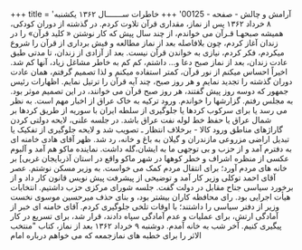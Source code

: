 +++
title = 'آرامش و چالش - صفحه - 00125'
+++
خاطرات ســـــــال ۱۳۶۲ یکشنبه ۸ خرداد ۱۳۶۲ پس از نماز، مقداری قرآن تلاوت کردم. در گذشته از دوران کودکی، همیشه صبحهـا قـرآن می خواندم، از چند سال پیش که کار نوشتن « کلید قرآن» را در زندان آغاز کردم، چون بلافاصله بعد از نماز مطالعه و فیش برداری از قرآن را شروع میکردم، فکر کردم، نیازی به خواندن قرآن نیست. بعد از آزادی از زندان، تا مدتی طبق عادت زندان، بعد از نماز صبح دعا و... داشتم، کم کم به خاطر مشاغل زیاد، آنها کم شد. اخیراً احساس میکنم از نور قرآن، کمتر استفاده میکنم و لذا تصميم گرفتم، همان عادت دوران گذشته را تجدید نمایم و هر روز صبح، چند آیه قرآن را ترتیل نمایم. اظهارات رئیس جمهور که دوسه روز پیش گفتند، هر روز صبح قرآن می خوانند، در این تصمیم موثر بود. به مجلس رفتم. گزارشها را خواندم. ورود ترکیه به خاک عراق از اخبار مهم است. به نظر می رسد یا برای سرکوب کردها یا جلوگیری از سلطه ایران با سوریه از طریق کردها بر شمال عراق یا حفظ خط لوله نفت عراق باشد. در جلسه علنی، لایحه دولتی کردن گاراژهای مناطق ورود کالا - برخلاف انتظار ـ تصویب شد و لایحه جلوگیری از تفکیک یا تبدیل اراضی مزروعی مازندران و گیلان به باغ و خانه، رد شد. ظهر آقای هادی خامنه ای به دفترم آمد و از حزب و بی توجهی ما به ایشان،گله داشت. نماینده ماکو هم آمد و آلبوم عکسی از منظره اشراف و خطر کوهها در شهر ماکو واقع در استان آذربایجان غربی] بر خانه های مردم آورد؛ برای انتقال مردم کمک می خواست. به وزیر مسکن نوشتم. عصر آقای احمد توکلی وزیر کار آمد و توضیحی از پیشرفت پیش نویس قانون کار داد و از برخورد سیاسی جناح مقابل در دولت گفت. جلسه شورای مرکزی حزب داشتیم. انتخابات هیأت اجرایی بود. رای محافظه کاران بیشتر بود، و بنای حذف میرحسین موسوی نخست وزیر از دفتر سیاسی را داشتند؛ با اوقات تلخی جلوگیری کردم. آقای خامنه ای خبر از آمادگی ارتش، برای عملیات و عدم آمادگی سپاه دادند، قرار شد، برای تسریع در کار پیگیری کنیم. آخر شب به خانه آمدم. دوشنبه ۹ خرداد ۱۳۶۲ بعد از نماز، کتاب "منتخب الاثر را برای خطبه های نمازجمعه که می خواهم درباره امام